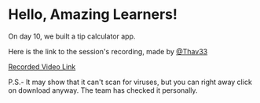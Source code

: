 # Hello, Amazing Learners!

On day 10, we built a tip calculator app.

Here is the link to the session's recording, made by [@Thav33](https://github.com/Thav33)

[Recorded Video Link](https://drive.google.com/uc?id=1X5CLoV2fCPJO36w2m6EaxO0pPkC1aarY&export=download)

P.S.- It may show that it can't scan for viruses, but you can right away click on download anyway. The team has checked it personally.
